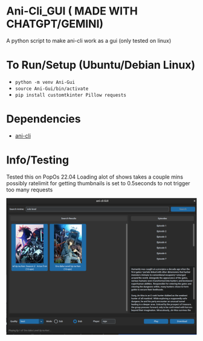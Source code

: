 # Ani-Cli_GUI ( MADE WITH CHATGPT/GEMINI)
A python script to make ani-cli work as a gui (only tested on linux)

# To Run/Setup (Ubuntu/Debian Linux)
- `python -m venv Ani-Gui`
- `source Ani-Gui/bin/activate`
- `pip install customtkinter Pillow requests`

# Dependencies
- [ani-cli](https://github.com/pystardust/ani-cli)


# Info/Testing
Tested this on PopOs 22.04
Loading alot of shows takes a couple mins possibly ratelimit for getting thumbnails is set to 0.5seconds to not trigger too many requests

[![Screenshot](https://github.com/crazycatjunkies/Ani-Cli_GUI/blob/main/Images/Screenshot%20from%202025-09-17%2013-54-06.png)](https://github.com/crazycatjunkies/Ani-Cli_GUI/Releases)
